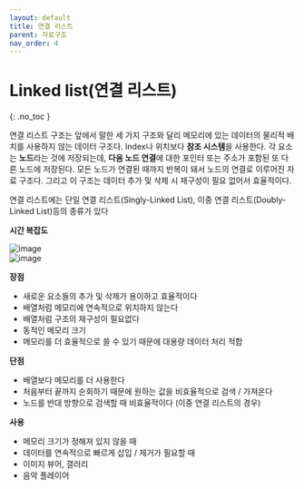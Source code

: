 ```yaml
---
layout: default
title: 연결 리스트
parent: 자료구조
nav_order: 4
---
```


# Linked list(연결 리스트)  
{: .no_toc }

연결 리스트 구조는 앞에서 말한 세 가지 구조와 달리 메모리에 있는 데이터의 물리적 배치를 사용하지 않는 데이터 구조다. Index나 위치보다 **참조 시스템**을 사용한다. 각 요소는 **노드**라는 것에 저장되는데, **다음 노드 연결**에 대한 포인터 또는 주소가 포함된 또 다른 노드에 저장된다. 모든 노드가 연결된 때까지 반복이 돼서 노드의 연결로 이루어진 자료 구조다. 그리고 이 구조는 데이터 추가 및 삭제 시 재구성이 필요 없어서 효율적이다.  

연결 리스트에는 단일 연결 리스트(Singly-Linked List), 이중 연결 리스트(Doubly-Linked List)등의 종류가 있다  

**시간 복잡도**  

![image](https://velog.velcdn.com/images%2Fjha0402%2Fpost%2F3893c9ee-8787-43ff-a85c-7e91926e4db8%2Fimage.png)  
![image](https://velog.velcdn.com/images%2Fjha0402%2Fpost%2F3240289e-a524-4e26-bce6-3cc24ef37f27%2Flinked_list.png)  

**장점**  

  - 새로운 요소들의 추가 및 삭제가 용이하고 효율적이다  
  - 배열처럼 메모리에 연속적으로 위치하지 않는다  
  - 배열처럼 구조의 재구성이 필요없다  
  - 동적인 메모리 크기  
  - 메모리를 더 효율적으로 쓸 수 있기 때문에 대용량 데이터 처리 적합  

**단점**  

  - 배열보다 메모리를 더 사용한다  
  - 처음부터 끝까지 순회하기 때문에 원하는 값을 비효율적으로 검색 / 가져온다  
  - 노드를 반대 방향으로 검색할 때 비효율적이다 (이중 연결 리스트의 경우)  

**사용**  

  - 메모리 크기가 정해져 있지 않을 때  
  - 데이터를 연속적으로 빠르게 삽입 / 제거가 필요할 때  
  - 이미지 뷰어, 갤러리  
  - 음악 플레이어  